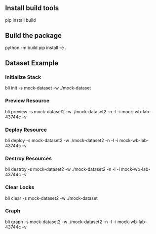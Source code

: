 ## Install build tools
pip install build

## Build the package
python -m build
pip install -e .

## Dataset Example

### Initialize Stack
bli init -s mock-dataset -w ./mock-dataset

### Preview Resource
bli preview -s mock-dataset2 -w ./mock-dataset2 -n -l -i mock-wb-lab-43744c -v

### Deploy Resource
bli deploy -s mock-dataset2 -w ./mock-dataset2 -n -l -i mock-wb-lab-43744c -v

### Destroy Resources
bli destroy -s mock-dataset2 -w ./mock-dataset2 -n -l -i mock-wb-lab-43744c -v

### Clear Locks
bli clear -s mock-dataset2 -w ./mock-dataset

### Graph
bli graph -s mock-dataset2 -w ./mock-dataset2 -n -l -i mock-wb-lab-43744c -v
